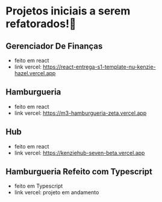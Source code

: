# Projetos iniciais a serem refatorados!🌱

## Gerenciador De Finanças 
 - feito em react
 - link vercel: https://react-entrega-s1-template-nu-kenzie-hazel.vercel.app
 
 ## Hamburgueria
 - feito em react
 - link vercel: https://m3-hamburgueria-zeta.vercel.app
 
  ## Hub
 - feito em react
 - link vercel: https://kenziehub-seven-beta.vercel.app
   
  ## Hamburgueria Refeito com Typescript
 - feito em Typescript
 - link vercel: projeto em andamento
 
 
 
